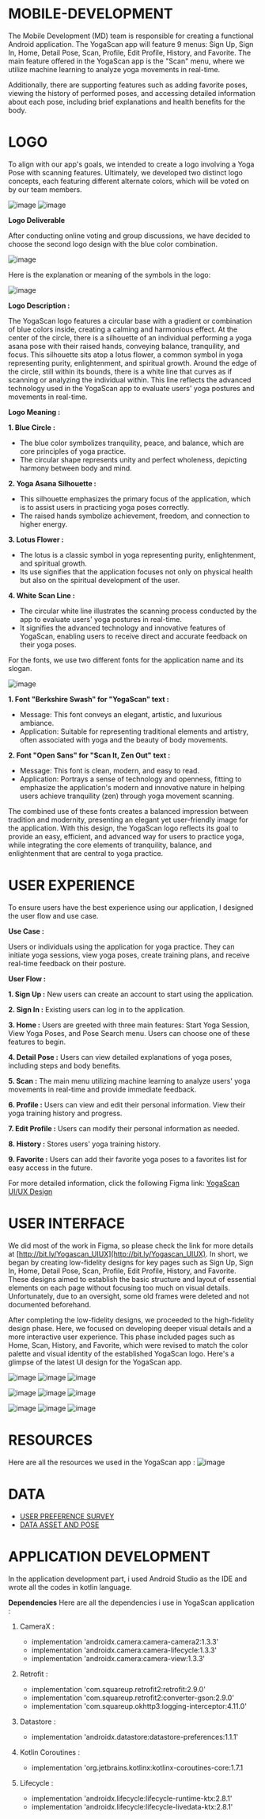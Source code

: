 # MOBILE-DEVELOPMENT
The Mobile Development (MD) team is responsible for creating a functional Android application. The YogaScan app will feature 9 menus: Sign Up, Sign In, Home, Detail Pose, Scan, Profile, Edit Profile, History, and Favorite. The main feature offered in the YogaScan app is the "Scan" menu, where we utilize machine learning to analyze yoga movements in real-time. 

Additionally, there are supporting features such as adding favorite poses, viewing the history of performed poses, and accessing detailed information about each pose, including brief explanations and health benefits for the body.
# LOGO
To align with our app's goals, we intended to create a logo involving a Yoga Pose with scanning features. Ultimately, we developed two distinct logo concepts, each featuring different alternate colors, which will be voted on by our team members.

![image](https://github.com/Yogascan/yogascan-frontend/assets/112807546/562828ed-ac85-4afb-a937-99690eff833f)  ![image](https://github.com/Yogascan/yogascan-frontend/assets/112807546/c99f7589-1239-4cf1-b491-0fc2ada1db86)

**Logo Deliverable**

After conducting online voting and group discussions, we have decided to choose the second logo design with the blue color combination.

![image](https://github.com/Yogascan/yogascan-frontend/assets/112807546/e7aa39c1-f59f-4001-8ffe-ca228c4302c5)

Here is the explanation or meaning of the symbols in the logo:

![image](https://github.com/Yogascan/yogascan-frontend/assets/112807546/e22e2532-0c94-4ad5-aa70-a589651a948a)

**Logo Description :**

The YogaScan logo features a circular base with a gradient or combination of blue colors inside, creating a calming and harmonious effect. At the center of the circle, there is a silhouette of an individual performing a yoga asana pose with their raised hands, conveying balance, tranquility, and focus. This silhouette sits atop a lotus flower, a common symbol in yoga representing purity, enlightenment, and spiritual growth. Around the edge of the circle, still within its bounds, there is a white line that curves as if scanning or analyzing the individual within. This line reflects the advanced technology used in the YogaScan app to evaluate users' yoga postures and movements in real-time.

**Logo Meaning :**

**1. Blue Circle :**
- The blue color symbolizes tranquility, peace, and balance, which are core principles of yoga practice.
- The circular shape represents unity and perfect wholeness, depicting harmony between body and mind.
  
**2. Yoga Asana Silhouette :**
- This silhouette emphasizes the primary focus of the application, which is to assist users in practicing yoga poses correctly.
- The raised hands symbolize achievement, freedom, and connection to higher energy.
  
**3. Lotus Flower :**
- The lotus is a classic symbol in yoga representing purity, enlightenment, and spiritual growth.
- Its use signifies that the application focuses not only on physical health but also on the spiritual development of the user.
  
**4. White Scan Line :**
- The circular white line illustrates the scanning process conducted by the app to evaluate users' yoga postures in real-time.
- It signifies the advanced technology and innovative features of YogaScan, enabling users to receive direct and accurate feedback on their yoga poses.

For the fonts, we use two different fonts for the application name and its slogan.

![image](https://github.com/Yogascan/yogascan-frontend/assets/112807546/c8ced876-b068-476e-a2f9-ca6434d0a3f7)

**1. Font "Berkshire Swash" for "YogaScan" text :**
-	Message: This font conveys an elegant, artistic, and luxurious ambiance.
-	Application: Suitable for representing traditional elements and artistry, often associated with yoga and the beauty of body movements.

**2. Font "Open Sans" for "Scan It, Zen Out" text :**
-	Message: This font is clean, modern, and easy to read.
-	Application: Portrays a sense of technology and openness, fitting to emphasize the application's modern and innovative nature in helping users achieve tranquility (zen) through yoga movement scanning.

The combined use of these fonts creates a balanced impression between tradition and modernity, presenting an elegant yet user-friendly image for the application. With this design, the YogaScan logo reflects its goal to provide an easy, efficient, and advanced way for users to practice yoga, while integrating the core elements of tranquility, balance, and enlightenment that are central to yoga practice.


# USER EXPERIENCE
To ensure users have the best experience using our application, I designed the user flow and use case.

**Use Case :**

Users or individuals using the application for yoga practice. They can initiate yoga sessions, view yoga poses, create training plans, and receive real-time feedback on their posture.

**User Flow :**

**1.	Sign Up :** New users can create an account to start using the application.

**2.	Sign In :** Existing users can log in to the application.

**3.	Home :** Users are greeted with three main features: Start Yoga Session, View Yoga Poses, and Pose Search menu. Users can choose one of these features to begin.

**4.	Detail Pose :** Users can view detailed explanations of yoga poses, including steps and body benefits.

**5.	Scan :** The main menu utilizing machine learning to analyze users' yoga movements in real-time and provide immediate feedback.

**6.	Profile :** Users can view and edit their personal information. View their yoga training history and progress.

**7.	Edit Profile :** Users can modify their personal information as needed.

**8.	History :** Stores users' yoga training history.

**9.	Favorite :** Users can add their favorite yoga poses to a favorites list for easy access in the future.

For more detailed information, click the following Figma link: [YogaScan UI/UX Design](http://bit.ly/Yogascan_UIUX)  

# USER INTERFACE

We did most of the work in Figma, so please check the link for more details at [http://bit.ly/Yogascan_UIUX](http://bit.ly/Yogascan_UIUX). In short, we began by creating low-fidelity designs for key pages such as Sign Up, Sign In, Home, Detail Pose, Scan, Profile, Edit Profile, History, and Favorite. These designs aimed to establish the basic structure and layout of essential elements on each page without focusing too much on visual details. Unfortunately, due to an oversight, some old frames were deleted and not documented beforehand.

After completing the low-fidelity designs, we proceeded to the high-fidelity design phase. Here, we focused on developing deeper visual details and a more interactive user experience. This phase included pages such as Home, Scan, History, and Favorite, which were revised to match the color palette and visual identity of the established YogaScan logo. Here's a glimpse of the latest UI design for the YogaScan app.

![image](https://github.com/Yogascan/yogascan-frontend/assets/112807546/80c9a350-672b-4271-8d1d-e06e6ee42e45)	![image](https://github.com/Yogascan/yogascan-frontend/assets/112807546/082da806-23c4-4f8f-969a-dd8ed64c0efb)	![image](https://github.com/Yogascan/yogascan-frontend/assets/112807546/018e8d1e-21a3-4ffd-ae7e-787c0a3a3d29)

![image](https://github.com/Yogascan/yogascan-frontend/assets/112807546/ecaca81f-ecf2-4eea-948e-bad38eed4fc0) ![image](https://github.com/Yogascan/yogascan-frontend/assets/112807546/9e094e4c-a99c-4827-8027-24bdb217925d)	![image](https://github.com/Yogascan/yogascan-frontend/assets/112807546/21b068f1-0ae4-4c54-8c24-822017ccf552)

![image](https://github.com/Yogascan/yogascan-frontend/assets/112807546/c3a060fa-6a0c-4782-b260-09ab070eec34)	![image](https://github.com/Yogascan/yogascan-frontend/assets/112807546/9a482e74-d054-4db5-8e39-e641753d97e9)	![image](https://github.com/Yogascan/yogascan-frontend/assets/112807546/3d6d9bcc-f576-486e-92ec-e4428212ad5f)


# RESOURCES

Here are all the resources we used in the YogaScan app :
![image](https://github.com/Yogascan/yogascan-frontend/assets/112807546/f8e4fdb7-357f-40b3-9bba-11da50edc16d)

# DATA

- [USER PREFERENCE SURVEY](https://drive.google.com/drive/folders/1kqjIgZb8TxUAYqG2yAPAt5gwESuiNSYT)   
- [DATA ASSET AND POSE](https://www.figma.com/design/bMOPTo9h0wKSH5JPiDhnaY/YogaScan?node-id=0-1)

# APPLICATION DEVELOPMENT
In the application development part, i used Android Studio as the IDE and wrote all the codes in kotlin language.

**Dependencies**
Here are all the dependencies i use in YogaScan application :

1. CameraX :
   - implementation 'androidx.camera:camera-camera2:1.3.3'
   - implementation 'androidx.camera:camera-lifecycle:1.3.3'
   - implementation 'androidx.camera:camera-view:1.3.3'

2. Retrofit :
   - implementation 'com.squareup.retrofit2:retrofit:2.9.0'
   - implementation 'com.squareup.retrofit2:converter-gson:2.9.0'
   - implementation 'com.squareup.okhttp3:logging-interceptor:4.11.0'

3. Datastore :
   - implementation 'androidx.datastore:datastore-preferences:1.1.1'

4. Kotlin Coroutines :
   - implementation 'org.jetbrains.kotlinx:kotlinx-coroutines-core:1.7.1

5. Lifecycle :
   - implementation 'androidx.lifecycle:lifecycle-runtime-ktx:2.8.1'
   - implementation 'androidx.lifecycle:lifecycle-livedata-ktx:2.8.1'

